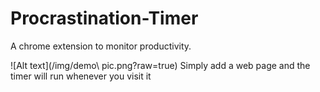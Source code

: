 # Procrastination-Timer
A chrome extension to monitor productivity.


![Alt text](/img/demo\ pic.png?raw=true)
Simply add a web page and the timer will run whenever you visit it


